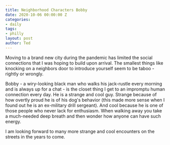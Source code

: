 ```yaml
---
title: Neighborhood Characters Bobby
date: 2020-10-06 00:00:00 Z
categories:
- daily
tags:
- philly
layout: post
author: Ted
---
```


Moving to a brand new city during the pandemic has limited the social connections that I was hoping to build upon arrival. The smallest things like knocking on a neighbors door to introduce yourself seem to be taboo - rightly or wrongly.

Bobby - a wiry-looking black man who walks his jack-rustle every morning and is always up for a chat - is the closet thing I get to an impromptu human connection every day. He is a strange and cool guy. Strange because of how overtly proud he is of his dog's behavior (this made more sense when I found out he is an ex-military drill sergeant). And cool because he is one of those people who never lack for enthusiasm. When walking away you take a much-needed deep breath and then wonder how anyone can have such energy.

I am looking forward to many more strange and cool encounters on the streets in the years to come. 
